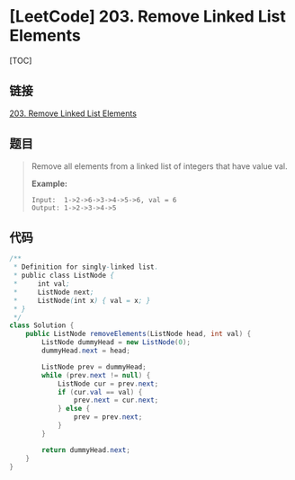 # [LeetCode] 203. Remove Linked List Elements

[TOC]

## 链接

[203. Remove Linked List Elements](https://leetcode.com/problems/remove-linked-list-elements/)

## 题目

> Remove all elements from a linked list of integers that have value val.
> 
> **Example:**
> 
> ```
> Input:  1->2->6->3->4->5->6, val = 6
> Output: 1->2->3->4->5
> ```

## 代码

```Java
/**
 * Definition for singly-linked list.
 * public class ListNode {
 *     int val;
 *     ListNode next;
 *     ListNode(int x) { val = x; }
 * }
 */
class Solution {
    public ListNode removeElements(ListNode head, int val) {
        ListNode dummyHead = new ListNode(0);
        dummyHead.next = head;

        ListNode prev = dummyHead;
        while (prev.next != null) {
            ListNode cur = prev.next;
            if (cur.val == val) {
                prev.next = cur.next;
            } else {
                prev = prev.next;
            }
        }

        return dummyHead.next;
    }
}
```

